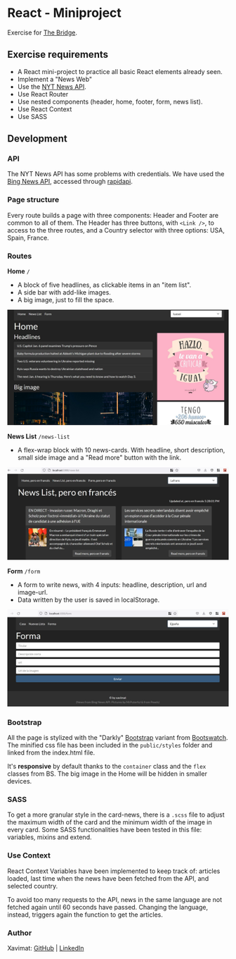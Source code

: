 # React - Miniproject

Exercise for [The Bridge](https://thebridge.tech).

## Exercise requirements
* A React mini-project to practice all basic React elements already seen.
* Implement a "News Web"
* Use the [NYT News API](https://developer.nytimes.com/apis).
* Use React Router
* Use nested components (header, home, footer, form, news list).
* Use React Context
* Use SASS

## Development

### API
The NYT News API has some problems with credentials. We have used the
[Bing News API](https://www.microsoft.com/en-us/bing/apis/bing-news-search-api),
accessed through [rapidapi](https://rapidapi.com).

### Page structure
Every route builds a page with three components: Header and Footer are common to
all of them. The Header has three buttons, with `<Link />`, to access to the
three routes, and a Country selector with three options: USA, Spain, France.

### Routes
**Home** `/`
* A block of five headlines, as clickable items in an "item list".
* A side bar with add-like images.
* A big image, just to fill the space.

![Home screenshot](./docs/screenshot1.jpg)

**News List** `/news-list`
* A flex-wrap block with 10 news-cards. With headline, short description, small
side image and a "Read more" button with the link.

![News list screenshot](./docs/screenshot2.jpg)

**Form** `/form`
* A form to write news, with 4 inputs: headline, description, url and image-url.
* Data written by the user is saved in localStorage.

![Form screenshot](./docs/screenshot3.jpg)

### Bootstrap
All the page is stylized with the "Darkly" [Bootstrap](https://getbootstrap.com/)
variant from [Bootswatch](https://bootswatch.com/).
The minified css file has been included in the `public/styles` folder and linked
from the index.html file.

It's **responsive** by default thanks to the `container` class and the `flex`
classes from BS. The big image in the Home will be hidden in smaller devices.

### SASS
To get a more granular style in the card-news, there is a `.scss` file to adjust
the maximum width of the card and the minimum width of the image in every card.
Some SASS functionalities have been tested in this file: variables, mixins and
extend.

### Use Context
React Context Variables have been implemented to keep track of: articles loaded,
last time when the news have been fetched from the API, and selected country.

To avoid too many requests to the API, news in the same language are not fetched
again until 60 seconds have passed. Changing the language, instead, triggers
again the function to get the articles.

### Author

Xavimat: [GitHub](@xavi-mat) | [LinkedIn](https://www.linkedin.com/in/xavier-matoses/)

